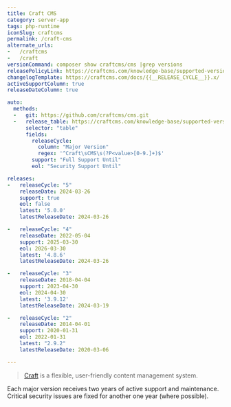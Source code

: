 ```yaml
---
title: Craft CMS
category: server-app
tags: php-runtime
iconSlug: craftcms
permalink: /craft-cms
alternate_urls:
-   /craftcms
-   /craft
versionCommand: composer show craftcms/cms |grep versions
releasePolicyLink: https://craftcms.com/knowledge-base/supported-versions
changelogTemplate: https://craftcms.com/docs/{{__RELEASE_CYCLE__}}.x/
activeSupportColumn: true
releaseDateColumn: true

auto:
  methods:
  -   git: https://github.com/craftcms/cms.git
  -   release_table: https://craftcms.com/knowledge-base/supported-versions
      selector: "table"
      fields:
        releaseCycle:
          column: "Major Version"
          regex: '^Craft\sCMS\s(?P<value>[0-9.]+)$'
        support: "Full Support Until"
        eol: "Security Support Until"

releases:
-   releaseCycle: "5"
    releaseDate: 2024-03-26
    support: true
    eol: false
    latest: '5.0.0'
    latestReleaseDate: 2024-03-26

-   releaseCycle: "4"
    releaseDate: 2022-05-04
    support: 2025-03-30
    eol: 2026-03-30
    latest: '4.8.6'
    latestReleaseDate: 2024-03-26

-   releaseCycle: "3"
    releaseDate: 2018-04-04
    support: 2023-04-30
    eol: 2024-04-30
    latest: '3.9.12'
    latestReleaseDate: 2024-03-19

-   releaseCycle: "2"
    releaseDate: 2014-04-01
    support: 2020-01-31
    eol: 2022-01-31
    latest: "2.9.2"
    latestReleaseDate: 2020-03-06

---
```


> [Craft](https://craftcms.com/) is a flexible, user-friendly content management system.

Each major version receives two years of active support and maintenance. Critical security issues
are fixed for another one year (where possible).
